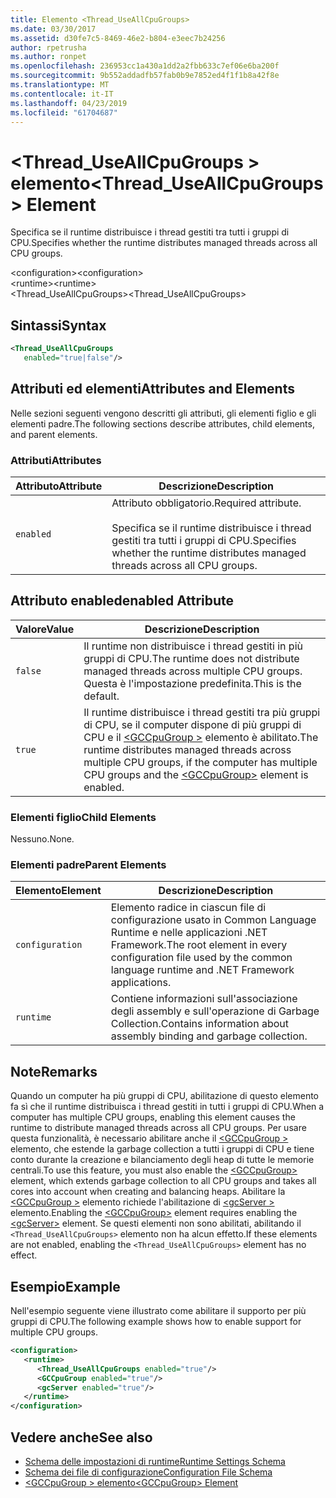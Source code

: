 ```yaml
---
title: Elemento <Thread_UseAllCpuGroups>
ms.date: 03/30/2017
ms.assetid: d30fe7c5-8469-46e2-b804-e3eec7b24256
author: rpetrusha
ms.author: ronpet
ms.openlocfilehash: 236953cc1a430a1dd2a2fbb633c7ef06e6ba200f
ms.sourcegitcommit: 9b552addadfb57fab0b9e7852ed4f1f1b8a42f8e
ms.translationtype: MT
ms.contentlocale: it-IT
ms.lasthandoff: 04/23/2019
ms.locfileid: "61704687"
---
```

# <a name="threaduseallcpugroups-element"></a><span data-ttu-id="be98f-102">\<Thread_UseAllCpuGroups > elemento</span><span class="sxs-lookup"><span data-stu-id="be98f-102">\<Thread_UseAllCpuGroups> Element</span></span>
<span data-ttu-id="be98f-103">Specifica se il runtime distribuisce i thread gestiti tra tutti i gruppi di CPU.</span><span class="sxs-lookup"><span data-stu-id="be98f-103">Specifies whether the runtime distributes managed threads across all CPU groups.</span></span>  
  
 <span data-ttu-id="be98f-104">\<configuration></span><span class="sxs-lookup"><span data-stu-id="be98f-104">\<configuration></span></span>  
<span data-ttu-id="be98f-105">\<runtime></span><span class="sxs-lookup"><span data-stu-id="be98f-105">\<runtime></span></span>  
<span data-ttu-id="be98f-106"><Thread_UseAllCpuGroups></span><span class="sxs-lookup"><span data-stu-id="be98f-106"><Thread_UseAllCpuGroups></span></span>  
  
## <a name="syntax"></a><span data-ttu-id="be98f-107">Sintassi</span><span class="sxs-lookup"><span data-stu-id="be98f-107">Syntax</span></span>  
  
```xml
<Thread_UseAllCpuGroups    
   enabled="true|false"/>  
```  
  
## <a name="attributes-and-elements"></a><span data-ttu-id="be98f-108">Attributi ed elementi</span><span class="sxs-lookup"><span data-stu-id="be98f-108">Attributes and Elements</span></span>  
 <span data-ttu-id="be98f-109">Nelle sezioni seguenti vengono descritti gli attributi, gli elementi figlio e gli elementi padre.</span><span class="sxs-lookup"><span data-stu-id="be98f-109">The following sections describe attributes, child elements, and parent elements.</span></span>  
  
### <a name="attributes"></a><span data-ttu-id="be98f-110">Attributi</span><span class="sxs-lookup"><span data-stu-id="be98f-110">Attributes</span></span>  
  
|<span data-ttu-id="be98f-111">Attributo</span><span class="sxs-lookup"><span data-stu-id="be98f-111">Attribute</span></span>|<span data-ttu-id="be98f-112">Descrizione</span><span class="sxs-lookup"><span data-stu-id="be98f-112">Description</span></span>|  
|---------------|-----------------|  
|`enabled`|<span data-ttu-id="be98f-113">Attributo obbligatorio.</span><span class="sxs-lookup"><span data-stu-id="be98f-113">Required attribute.</span></span><br /><br /> <span data-ttu-id="be98f-114">Specifica se il runtime distribuisce i thread gestiti tra tutti i gruppi di CPU.</span><span class="sxs-lookup"><span data-stu-id="be98f-114">Specifies whether the runtime distributes managed threads across all CPU groups.</span></span>|  
  
## <a name="enabled-attribute"></a><span data-ttu-id="be98f-115">Attributo enabled</span><span class="sxs-lookup"><span data-stu-id="be98f-115">enabled Attribute</span></span>  
  
|<span data-ttu-id="be98f-116">Valore</span><span class="sxs-lookup"><span data-stu-id="be98f-116">Value</span></span>|<span data-ttu-id="be98f-117">Descrizione</span><span class="sxs-lookup"><span data-stu-id="be98f-117">Description</span></span>|  
|-----------|-----------------|  
|`false`|<span data-ttu-id="be98f-118">Il runtime non distribuisce i thread gestiti in più gruppi di CPU.</span><span class="sxs-lookup"><span data-stu-id="be98f-118">The runtime does not distribute managed threads across multiple CPU groups.</span></span> <span data-ttu-id="be98f-119">Questa è l'impostazione predefinita.</span><span class="sxs-lookup"><span data-stu-id="be98f-119">This is the default.</span></span>|  
|`true`|<span data-ttu-id="be98f-120">Il runtime distribuisce i thread gestiti tra più gruppi di CPU, se il computer dispone di più gruppi di CPU e il [ \<GCCpuGroup >](../../../../../docs/framework/configure-apps/file-schema/runtime/gccpugroup-element.md) elemento è abilitato.</span><span class="sxs-lookup"><span data-stu-id="be98f-120">The runtime distributes managed threads across multiple CPU groups, if the computer has multiple CPU groups and the [\<GCCpuGroup>](../../../../../docs/framework/configure-apps/file-schema/runtime/gccpugroup-element.md) element is enabled.</span></span>|  
  
### <a name="child-elements"></a><span data-ttu-id="be98f-121">Elementi figlio</span><span class="sxs-lookup"><span data-stu-id="be98f-121">Child Elements</span></span>  
 <span data-ttu-id="be98f-122">Nessuno.</span><span class="sxs-lookup"><span data-stu-id="be98f-122">None.</span></span>  
  
### <a name="parent-elements"></a><span data-ttu-id="be98f-123">Elementi padre</span><span class="sxs-lookup"><span data-stu-id="be98f-123">Parent Elements</span></span>  
  
|<span data-ttu-id="be98f-124">Elemento</span><span class="sxs-lookup"><span data-stu-id="be98f-124">Element</span></span>|<span data-ttu-id="be98f-125">Descrizione</span><span class="sxs-lookup"><span data-stu-id="be98f-125">Description</span></span>|  
|-------------|-----------------|  
|`configuration`|<span data-ttu-id="be98f-126">Elemento radice in ciascun file di configurazione usato in Common Language Runtime e nelle applicazioni .NET Framework.</span><span class="sxs-lookup"><span data-stu-id="be98f-126">The root element in every configuration file used by the common language runtime and .NET Framework applications.</span></span>|  
|`runtime`|<span data-ttu-id="be98f-127">Contiene informazioni sull'associazione degli assembly e sull'operazione di Garbage Collection.</span><span class="sxs-lookup"><span data-stu-id="be98f-127">Contains information about assembly binding and garbage collection.</span></span>|  
  
## <a name="remarks"></a><span data-ttu-id="be98f-128">Note</span><span class="sxs-lookup"><span data-stu-id="be98f-128">Remarks</span></span>  
 <span data-ttu-id="be98f-129">Quando un computer ha più gruppi di CPU, abilitazione di questo elemento fa sì che il runtime distribuisca i thread gestiti in tutti i gruppi di CPU.</span><span class="sxs-lookup"><span data-stu-id="be98f-129">When a computer has multiple CPU groups, enabling this element causes the runtime to distribute managed threads across all CPU groups.</span></span> <span data-ttu-id="be98f-130">Per usare questa funzionalità, è necessario abilitare anche il [ \<GCCpuGroup >](../../../../../docs/framework/configure-apps/file-schema/runtime/gccpugroup-element.md) elemento, che estende la garbage collection a tutti i gruppi di CPU e tiene conto durante la creazione e bilanciamento degli heap di tutte le memorie centrali.</span><span class="sxs-lookup"><span data-stu-id="be98f-130">To use this feature, you must also enable the [\<GCCpuGroup>](../../../../../docs/framework/configure-apps/file-schema/runtime/gccpugroup-element.md) element, which extends garbage collection to all CPU groups and takes all cores into account when creating and balancing heaps.</span></span> <span data-ttu-id="be98f-131">Abilitare la [ \<GCCpuGroup >](../../../../../docs/framework/configure-apps/file-schema/runtime/gccpugroup-element.md) elemento richiede l'abilitazione di [ \<gcServer >](../../../../../docs/framework/configure-apps/file-schema/runtime/gcserver-element.md) elemento.</span><span class="sxs-lookup"><span data-stu-id="be98f-131">Enabling the [\<GCCpuGroup>](../../../../../docs/framework/configure-apps/file-schema/runtime/gccpugroup-element.md) element requires enabling the [\<gcServer>](../../../../../docs/framework/configure-apps/file-schema/runtime/gcserver-element.md) element.</span></span> <span data-ttu-id="be98f-132">Se questi elementi non sono abilitati, abilitando il `<Thread_UseAllCpuGroups>` elemento non ha alcun effetto.</span><span class="sxs-lookup"><span data-stu-id="be98f-132">If these elements are not enabled, enabling the `<Thread_UseAllCpuGroups>` element has no effect.</span></span>  
  
## <a name="example"></a><span data-ttu-id="be98f-133">Esempio</span><span class="sxs-lookup"><span data-stu-id="be98f-133">Example</span></span>  
 <span data-ttu-id="be98f-134">Nell'esempio seguente viene illustrato come abilitare il supporto per più gruppi di CPU.</span><span class="sxs-lookup"><span data-stu-id="be98f-134">The following example shows how to enable support for multiple CPU groups.</span></span>  
  
```xml  
<configuration>  
   <runtime>  
      <Thread_UseAllCpuGroups enabled="true"/>  
      <GCCpuGroup enabled="true"/>  
      <gcServer enabled="true"/>  
   </runtime>  
</configuration>  
```  
  
## <a name="see-also"></a><span data-ttu-id="be98f-135">Vedere anche</span><span class="sxs-lookup"><span data-stu-id="be98f-135">See also</span></span>

- [<span data-ttu-id="be98f-136">Schema delle impostazioni di runtime</span><span class="sxs-lookup"><span data-stu-id="be98f-136">Runtime Settings Schema</span></span>](../../../../../docs/framework/configure-apps/file-schema/runtime/index.md)
- [<span data-ttu-id="be98f-137">Schema dei file di configurazione</span><span class="sxs-lookup"><span data-stu-id="be98f-137">Configuration File Schema</span></span>](../../../../../docs/framework/configure-apps/file-schema/index.md)
- [<span data-ttu-id="be98f-138">\<GCCpuGroup > elemento</span><span class="sxs-lookup"><span data-stu-id="be98f-138">\<GCCpuGroup> Element</span></span>](../../../../../docs/framework/configure-apps/file-schema/runtime/gccpugroup-element.md)
